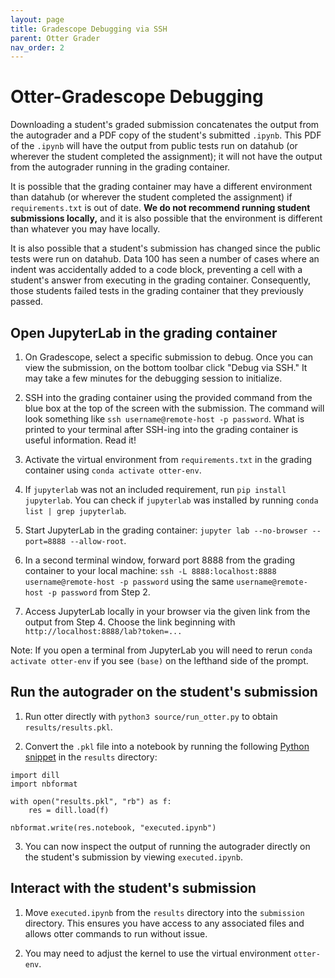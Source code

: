 ```yaml
---
layout: page
title: Gradescope Debugging via SSH
parent: Otter Grader
nav_order: 2
---
```


# Otter-Gradescope Debugging

Downloading a student's graded submission concatenates the output from the autograder and a PDF copy of the student's submitted `.ipynb`. This PDF of the `.ipynb` will have the output from public tests run on datahub (or wherever the student completed the assignment); it will not have the output from the autograder running in the grading container. 

It is possible that the grading container may have a different environment than datahub (or wherever the student completed the assignment) if `requirements.txt` is out of date. **We do not recommend running student submissions locally,** and it is also possible that the environment is different than whatever you may have locally.

It is also possible that a student's submission has changed since the public tests were run on datahub. Data 100 has seen a number of cases where an indent was accidentally added to a code block, preventing a cell with a student's answer from executing in the grading container. Consequently, those students failed tests in the grading container that they previously passed.

## Open JupyterLab in the grading container

1. On Gradescope, select a specific submission to debug. Once you can view the submission, on the bottom toolbar click "Debug via SSH." It may take a few minutes for the debugging session to initialize.

2. SSH into the grading container using the provided command from the blue box at the top of the screen with the submission. The command will look something like `ssh username@remote-host -p password`. What is printed to your terminal after SSH-ing into the grading container is useful information. Read it!

3. Activate the virtual environment from `requirements.txt` in the grading container using `conda activate otter-env`.

4. If `jupyterlab` was not an included requirement, run `pip install jupyterlab`. You can check if `jupyterlab` was installed by running `conda list | grep jupyterlab`.

5. Start JupyterLab in the grading container: `jupyter lab --no-browser --port=8888 --allow-root`.

6. In a second terminal window, forward port 8888 from the grading container to your local machine: `ssh -L 8888:localhost:8888 username@remote-host -p password` using the same `username@remote-host -p password` from Step 2.

7. Access JupyterLab locally in your browser via the given link from the output from Step 4. Choose the link beginning with `http://localhost:8888/lab?token=...`

Note: If you open a terminal from JupyterLab you will need to rerun `conda activate otter-env` if you see `(base)` on the lefthand side of the prompt.

## Run the autograder on the student's submission

1. Run otter directly with `python3 source/run_otter.py` to obtain `results/results.pkl`.

2. Convert the `.pkl` file into a notebook by running the following [Python snippet](https://otter-grader.readthedocs.io/en/latest/debugging.html#viewing-the-executed-notebook) in the `results` directory:

```
import dill
import nbformat

with open("results.pkl", "rb") as f:
    res = dill.load(f)

nbformat.write(res.notebook, "executed.ipynb")
```

3. You can now inspect the output of running the autograder directly on the student's submission by viewing `executed.ipynb`.

## Interact with the student's submission

1. Move `executed.ipynb` from the `results` directory into the `submission` directory. This ensures you have access to any associated files and allows otter commands to run without issue.

2. You may need to adjust the kernel to use the virtual environment `otter-env`. 

